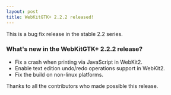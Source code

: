 ```yaml
---
layout: post
title: WebKitGTK+ 2.2.2 released!
---
```


This is a bug fix release in the stable 2.2 series.

### What's new in the WebKitGTK+ 2.2.2 release?

 - Fix a crash when printing via JavaScript in WebKit2.
 - Enable text edition undo/redo operations support in WebKit2.
 - Fix the build on non-linux platforms.

Thanks to all the contributors who made possible this release.
